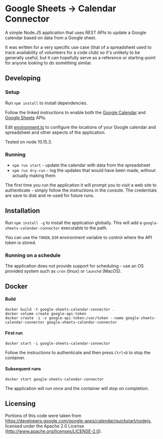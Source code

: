 # Google Sheets → Calendar Connector

A simple Node.JS application that uses REST APIs to update a Google calendar based on data from a Google sheet.

It was written for a very specific use case (that of a spreadsheet used to track availability of volunteers for a code club) so it's unlikely to be generally useful, but it can hopefully serve as a reference or starting-point for anyone looking to do something similar.

## Developing ##

### Setup ###

Run `npm install` to install dependencies.

Follow the linked instructions to enable both the [Google Calendar](https://developers.google.com/google-apps/calendar/quickstart/nodejs) and [Google Sheets](https://developers.google.com/sheets/api/quickstart/nodejs) APIs.

Edit [environment.ts](src/environment/environment.ts) to configure the locations of your Google calendar and spreadsheet
and other aspects of the application.

Tested on node 10.15.3.

### Running ###

* `npm run start` - update the calendar with data from the spreadsheet
* `npm run dry-run` - log the updates that would have been made, without actually making them

The first time you run the application it will prompt you to visit a web site to authenticate - simply follow the instructions
in the console.  The credentials are save to disk and re-used for future runs.

## Installation ##

Run `npm install -g` to install the application globally.  This will add a `google-sheets-calendar-connector` executable to the path.

You can use the `TOKEN_DIR` environment variable to control where the API token is stored.

### Running on a schedule ###

The application does not provide support for scheduling - use an OS provided system such as `cron` (linux) or `launchd` (MacOS).

## Docker ##

#### Build ####

    docker build -t google-sheets-calendar-connector .
    docker volume create google-api-token
    docker create -i -v google-api-token:/var/token --name google-sheets-calendar-connector google-sheets-calendar-connector

#### First run ####

    docker start -i google-sheets-calendar-connector

Follow the instructions to authenticate and then press `Ctrl+D` to stop the container.

#### Subsequent runs ####

    docker start google-sheets-calendar-connector

The application will run once and the container will stop  on completion.

## Licensing

Portions of this code were taken from https://developers.google.com/google-apps/calendar/quickstart/nodejs,
licensed under the Apache 2.0 License (http://www.apache.org/licenses/LICENSE-2.0).
